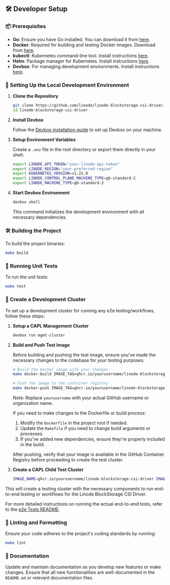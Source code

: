 ## 🛠️ Developer Setup

### 📦 Prerequisites

- **Go**: Ensure you have Go installed. You can download it from [here](https://golang.org/dl/).
- **Docker**: Required for building and testing Docker images. Download from [here](https://www.docker.com/get-started).
- **kubectl**: Kubernetes command-line tool. Install instructions [here](https://kubernetes.io/docs/tasks/tools/).
- **Helm**: Package manager for Kubernetes. Install instructions [here](https://helm.sh/docs/intro/install/).
- **Devbox**: For managing development environments. Install instructions [here](https://www.jetify.com/devbox/docs/installing_devbox/).

### 🚀 Setting Up the Local Development Environment

1. **Clone the Repository**

    ```sh
    git clone https://github.com/linode/linode-blockstorage-csi-driver.git
    cd linode-blockstorage-csi-driver
    ```

2. **Install Devbox**

    Follow the [Devbox installation guide](https://www.jetify.com/devbox/docs/installing_devbox/) to set up Devbox on your machine.

3. **Setup Environment Variables**

    Create a `.env` file in the root directory or export them directly in your shell:

    ```sh
    export LINODE_API_TOKEN="your-linode-api-token"
    export LINODE_REGION="your-preferred-region"
    export KUBERNETES_VERSION=v1.21.0
    export LINODE_CONTROL_PLANE_MACHINE_TYPE=g6-standard-2
    export LINODE_MACHINE_TYPE=g6-standard-2
    ```

4. **Start Devbox Environment**

    ```sh
    devbox shell
    ```

    This command initializes the development environment with all necessary dependencies.

### 🛠️ Building the Project

To build the project binaries:

```sh
make build
```

### 🧪 Running Unit Tests

To run the unit tests:

```sh
make test
```

### 🧪 Create a Development Cluster

To set up a development cluster for running any e2e testing/workflows, follow these steps:

1. **Setup a CAPL Management Cluster**

    ```sh
    devbox run mgmt-cluster
    ```

2. **Build and Push Test Image**

    Before building and pushing the test image, ensure you've made the necessary changes to the codebase for your testing purposes.

    ```sh
    # Build the Docker image with your changes
    make docker-build IMAGE_TAG=ghcr.io/yourusername/linode-blockstorage-csi-driver:test

    # Push the image to the container registry
    make docker-push IMAGE_TAG=ghcr.io/yourusername/linode-blockstorage-csi-driver:test
    ```

    Note: Replace `yourusername` with your actual GitHub username or organization name.

    If you need to make changes to the Dockerfile or build process:
    1. Modify the `Dockerfile` in the project root if needed.
    2. Update the `Makefile` if you need to change build arguments or processes.
    3. If you've added new dependencies, ensure they're properly included in the build.

    After pushing, verify that your image is available in the GitHub Container Registry before proceeding to create the test cluster.

3. **Create a CAPL Child Test Cluster**

    ```sh
    IMAGE_NAME=ghcr.io/yourusername/linode-blockstorage-csi-driver IMAGE_VERSION=test devbox run capl-cluster
    ```

This will create a testing cluster with the necessary components to run end-to-end testing or workflows for the Linode BlockStorage CSI Driver.

For more detailed instructions on running the actual end-to-end tests, refer to the [e2e Tests README](./testing.md).

### 🔧 Linting and Formatting

Ensure your code adheres to the project's coding standards by running:

```sh
make lint
```

### 📝 Documentation

Update and maintain documentation as you develop new features or make changes. Ensure that all new functionalities are well-documented in the `README.md` or relevant documentation files.

